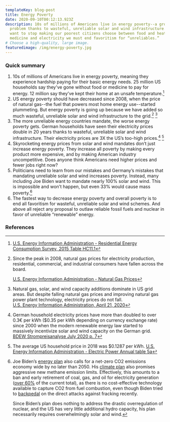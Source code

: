 ```yaml
---
templateKey: blog-post
title: Energy Poverty
date: 2020-09-10T00:12:13.923Z
description: 10s of millions of Americans live in energy poverty--a growing
  problem thanks to wasteful, unreliable solar and wind infrastructure. If we
  want to stop making our poorest citizens choose between food and heat or
  medicine and electricity we must end favoritism for “unreliables.”
# Choose a high-quality, large image.
featuredimage: /img/energy-poverty.jpg
---
```


### Quick summary

1. 10s of millions of Americans live in energy poverty, meaning they experience hardship paying for their basic energy needs. 25 million US households say they've gone without food or medicine to pay for energy. 12 million say they’ve kept their home at an unsafe temperature.[^1]
2. US energy poverty should have decreased since 2008, when the price of natural gas--the fuel that powers most home energy use--started plummeting. But energy poverty is going up because we have added so much wasteful, unreliable solar and wind infrastructure to the grid.[^2] [^3]
3. The more unreliable energy countries mandate, the worse energy poverty gets. German households have seen their electricity prices double in 20 years thanks to wasteful, unreliable solar and wind infrastructure. Their electricity prices are 3X the US’s too-high prices.[^4] [^5]
4. Skyrocketing energy prices from solar and wind mandates don’t just increase energy poverty. They increase all poverty by making every product more expensive, and by making American industry uncompetitive. Does anyone think Americans need higher prices and fewer jobs right now?
5. Politicians need to learn from our mistakes and Germany’s mistakes that mandating unreliable solar and wind increases poverty. Instead, many including Joe Biden want to mandate nearly 100% solar and wind. This is impossible and won’t happen, but even 33% would cause mass poverty.[^6]
6. The fastest way to decrease energy poverty and overall poverty is to end all favoritism for wasteful, unreliable solar and wind schemes. And above all reject any proposal to outlaw reliable fossil fuels and nuclear in favor of unreliable “renewable” energy.

### References

[^1]: [U.S. Energy Information Administration - Residential Energy Consumption Survey, 2015 Table HC11.1](https://www.eia.gov/consumption/residential/data/2015/hc/php/hc11.1.php)
[^2]:
    Since the peak in 2008, natural gas prices for electricity production, residential, commercial, and industrial consumers have fallen across the board.

    [U.S. Energy Information Administration - Natural Gas Prices](https://www.eia.gov/dnav/ng/ng_pri_sum_dcu_nus_m.htm)

[^3]:
    Natural gas, solar, and wind capacity additions dominate in US grid areas. But despite falling natural gas prices and improving natural gas power plant technology, electricity prices do not fall.\
    [U.S. Energy Information Administration, April 21, 2020](https://www.eia.gov/todayinenergy/detail.php?id=43415)

[^4]:
    German household electricity prices have more than doubled to over 0.3€ per kWh (\$0.35 per kWh depending on currency exchange rate) since 2000 when the modern renewable energy law started to massively incentivize solar and wind capacity on the German grid.\
    [BDEW Strompreisanalyse July 2020 p. 7](https://www.bdew.de/service/daten-und-grafiken/bdew-strompreisanalyse/)

[^5]: The average US household price in 2018 was \$0.1287 per kWh. [U.S. Energy Information Administration - Electric Power Annual table 5a](https://www.eia.gov/electricity/sales_revenue_price/pdf/table5_a.pdf)
[^6]:
    Joe Biden’s [energy plan](https://joebiden.com/clean-energy/) also calls for a net-zero CO2 emissions economy wide by no later than 2050. His [climate plan](https://joebiden.com/climate/) also promises aggressive new methane emission limits. Effectively, this amounts to a ban and early retirement of coal, gas, and oil for electricity generation ([over 60%](https://www.eia.gov/tools/faqs/faq.php?id=427&t=3) of the current total), as there is no cost-effective technology available to capture CO2 from fuel combustion, even though Biden tried to [backpedal](https://www.forbes.com/sites/davidblackmon/2020/07/11/joe-biden-tries-to-clean-up-his-fracking-problem-in-pennsylvania/) on the direct attacks against fracking recently.

    Since Biden’s plan does nothing to address the drastic overregulation of nuclear, and the US has very little additional hydro capacity, his plan necessarily requires overwhelmingly solar and wind.
